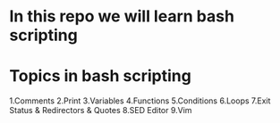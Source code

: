 # In this repo we will learn bash scripting
# Topics in bash scripting
1.Comments
2.Print
3.Variables
4.Functions
5.Conditions
6.Loops
7.Exit Status & Redirectors & Quotes
8.SED Editor
9.Vim
